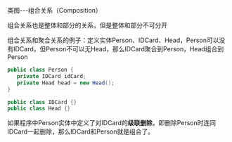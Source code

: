 类图---组合关系（Composition）

组合关系也是整体和部分的关系，但是整体和部分不可分开

组合关系和聚合关系的例子：定义实体Person、IDCard、Head，Person可以没有IDCard，但Person不可以无Head，那么IDCard聚合到Person，Head组合到Person

```java
public class Person {
   private IDCard idCard;
   private Head head = new Head();
}

public class IDCard {}
public class Head {}
```

如果程序中Person实体中定义了对IDCard的**级联删除**，即删除Person时连同IDCard一起删除，那么IDCard和Person就是组合了。